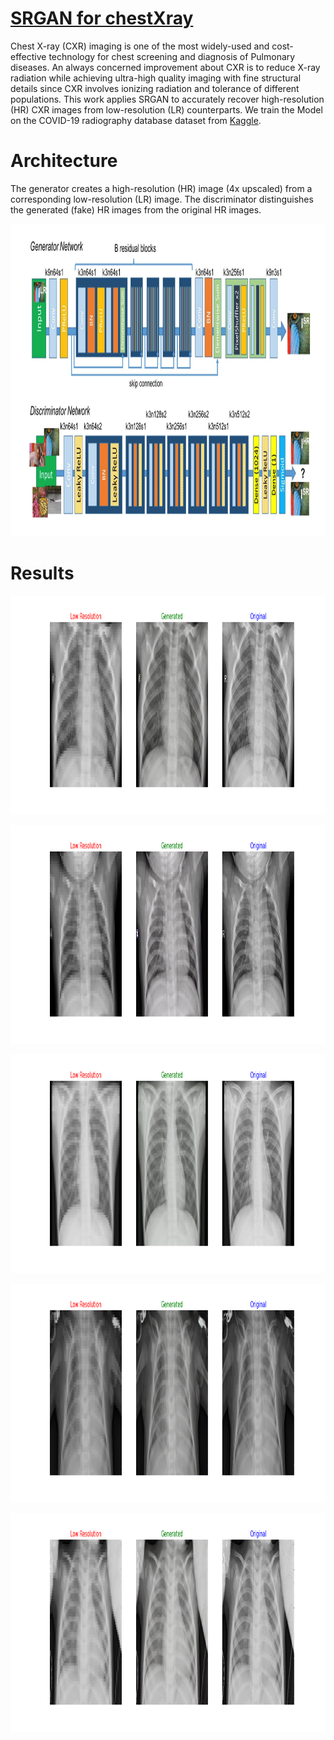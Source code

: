 # [ SRGAN for chestXray](https://github.com/amousavi9/SRGAN-For-chestXray)
Chest X-ray (CXR) imaging is one of the most widely-used and cost-effective technology for chest screening and diagnosis of Pulmonary diseases. An always concerned improvement about CXR is to reduce X-ray radiation while achieving ultra-high quality imaging with fine structural details since CXR involves ionizing radiation and tolerance of different populations. This work applies SRGAN to accurately recover high-resolution (HR) CXR images from low-resolution (LR) counterparts. We train the Model on the COVID-19 radiography database dataset from [Kaggle](https://www.kaggle.com/datasets/paultimothymooney/chest-xray-pneumonia).

# Architecture
The generator creates a high-resolution (HR) image (4x upscaled) from a corresponding low-resolution (LR) image. The discriminator distinguishes the generated (fake) HR images from the original HR images.
<p align="center">
  <img src="https://github.com/amousavi9/SRGAN-For-chestXray/blob/main/results/srgan-architecture.png" width="1000" height="500" />
</p>

# Results
<p align="center">
  <img src="https://github.com/amousavi9/SRGAN-For-chestXray/blob/main/results/4800.png" width="900" height="350" />
</p>

<p align="center">
  <img src="https://github.com/amousavi9/SRGAN-For-chestXray/blob/main/results/4950.png" width="900" height="350" />
</p>

<p align="center">
  <img src="https://github.com/amousavi9/SRGAN-For-chestXray/blob/main/results/4900.png" width="900" height="350" />
</p>

<p align="center">
  <img src="https://github.com/amousavi9/SRGAN-For-chestXray/blob/main/results/4850.png" width="900" height="350" />
</p>

<p align="center">
  <img src="https://github.com/amousavi9/SRGAN-For-chestXray/blob/main/results/4300.png" width="900" height="350" />
</p>
